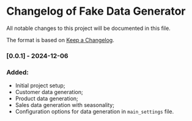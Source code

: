 # Changelog of Fake Data Generator

All notable changes to this project will be documented in this file.

The format is based on [Keep a Changelog](https://keepachangelog.com/en/1.0.0/).

### [0.0.1] - 2024-12-06

### Added:

- Initial project setup;
- Customer data generation;
- Product data generation;
- Sales data generation with seasonality;
- Configuration options for data generation in `main_settings` file.